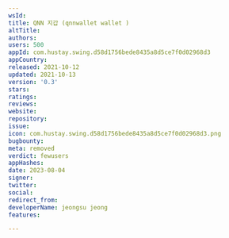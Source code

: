 ```yaml
---
wsId: 
title: QNN 지갑 (qnnwallet wallet )
altTitle: 
authors: 
users: 500
appId: com.hustay.swing.d58d1756bede8435a8d5ce7f0d02968d3
appCountry: 
released: 2021-10-12
updated: 2021-10-13
version: '0.3'
stars: 
ratings: 
reviews: 
website: 
repository: 
issue: 
icon: com.hustay.swing.d58d1756bede8435a8d5ce7f0d02968d3.png
bugbounty: 
meta: removed
verdict: fewusers
appHashes: 
date: 2023-08-04
signer: 
twitter: 
social: 
redirect_from: 
developerName: jeongsu jeong
features: 

---
```


